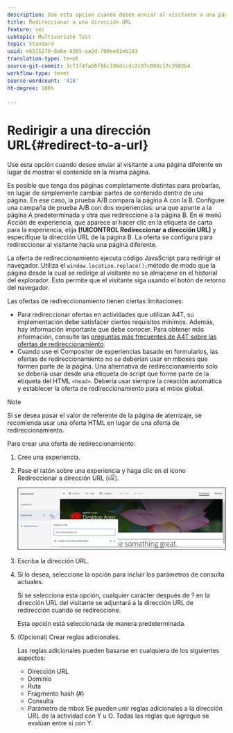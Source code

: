 ```yaml
---
description: Use esta opción cuando desee enviar al visitante a una página diferente en lugar de mostrar el contenido en la misma página.
title: Redireccionar a una dirección URL
feature: vec
subtopic: Multivariate Test
topic: Standard
uuid: e6515279-8a6e-4265-aa2d-700ee81eb143
translation-type: tm+mt
source-git-commit: 3cf1f4fa56f86c106dccdc2c97c080c17c3982b4
workflow-type: tm+mt
source-wordcount: '416'
ht-degree: 100%

---
```



# Redirigir a una dirección URL{#redirect-to-a-url}

Use esta opción cuando desee enviar al visitante a una página diferente en lugar de mostrar el contenido en la misma página.

Es posible que tenga dos páginas completamente distintas para probarlas, en lugar de simplemente cambiar partes de contenido dentro de una página. En ese caso, la prueba A/B compara la página A con la B. Configure una campaña de prueba A/B con dos experiencias: una que apunte a la página A predeterminada y otra que redireccione a la página B. En el menú Acción de experiencia, que aparece al hacer clic en la etiqueta de carta para la experiencia, elija **[!UICONTROL Redireccionar a dirección URL]** y especifique la dirección URL de la página B. La oferta se configura para redireccionar al visitante hacia una página diferente.

La oferta de redireccionamiento ejecuta código JavaScript para redirigir el navegador. Utiliza el `window.location.replace();`método de modo que la página desde la cual se redirige al visitante no se almacene en el historial del explorador. Esto permite que el visitante siga usando el botón de retorno del navegador.

Las ofertas de redireccionamiento tienen ciertas limitaciones:

* Para redireccionar ofertas en actividades que utilizan A4T, su implementación debe satisfacer ciertos requisitos mínimos. Además, hay información importante que debe conocer. Para obtener más información, consulte las [preguntas más frecuentes de A4T sobre las ofertas de redireccionamiento](../../c-integrating-target-with-mac/a4t/r-a4t-faq/a4t-faq-redirect-offers.md#concept_21BF213F10E1414A9DCD4A98AF207905).
* Cuando use el Compositor de experiencias basado en formularios, las ofertas de redireccionamiento no se deberían usar en mboxes que formen parte de la página. Una alternativa de redireccionamiento solo se debería usar desde una etiqueta de script que forme parte de la etiqueta del HTML `<head>`. Debería usar siempre la creación automática y establecer la oferta de redireccionamiento para el mbox global.

>[!NOTE]
>
>Si se desea pasar el valor de referente de la página de aterrizaje, se recomienda usar una oferta HTML en lugar de una oferta de redireccionamiento.

Para crear una oferta de redireccionamiento:

1. Cree una experiencia.
1. Pase el ratón sobre una experiencia y haga clic en el icono Redireccionar a dirección URL (![](assets/icon_redirect_url.png)).

   ![](assets/exp_actions.png)

1. Escriba la dirección URL.
1. Si lo desea, seleccione la opción para incluir los parámetros de consulta actuales.

   Si se selecciona esta opción, cualquier carácter después de ? en la dirección URL del visitante se adjuntará a la dirección URL de redirección cuando se redireccione.

   Esta opción está seleccionada de manera predeterminada.
1. (Opcional) Crear reglas adicionales.

   Las reglas adicionales pueden basarse en cualquiera de los siguientes aspectos:

   * Dirección URL
   * Dominio
   * Ruta
   * Fragmento hash (#)
   * Consulta
   * Parámetro de mbox
   Se pueden unir reglas adicionales a la dirección URL de la actividad con Y u O. Todas las reglas que agregue se evalúan entre sí con Y.
